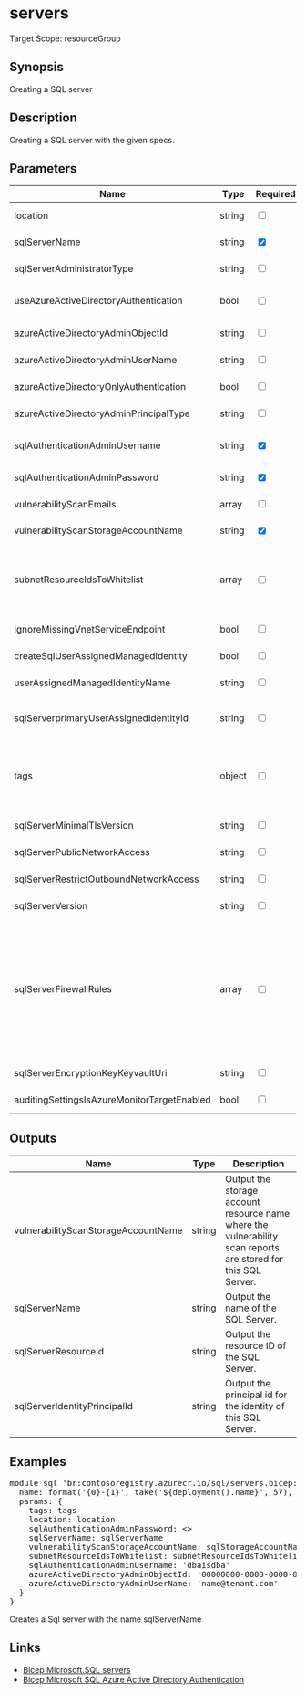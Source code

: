 ﻿# servers

Target Scope: resourceGroup

## Synopsis
Creating a SQL server

## Description
Creating a SQL server with the given specs.

## Parameters
| Name | Type | Required | Validation | Default value | Description |
| -- |  -- | -- | -- | -- | -- |
| location | string | <input type="checkbox"> | None | <pre>resourceGroup().location</pre> | Specifies the Azure location where the resource should be created. Defaults to the resourcegroup location. |
| sqlServerName | string | <input type="checkbox" checked> | Length between 1-63 | <pre></pre> | The resourcename of the SQL Server upsert. |
| sqlServerAdministratorType | string | <input type="checkbox"> | `'ActiveDirectory'` | <pre>'ActiveDirectory'</pre> | Type of the server administrator. |
| useAzureActiveDirectoryAuthentication | bool | <input type="checkbox"> | None | <pre>false</pre> | Switch if you want to use Azure Active Directory Authentication (next to SQL authentication).<br>When set to true, you need to fill the param azureActiveDirectoryLogin below with all correct values.<br>Explanation is with the single params within this param. |
| azureActiveDirectoryAdminObjectId | string | <input type="checkbox"> | Length is 36 | <pre>'00000000-0000-0000-0000-000000000000'</pre> | If you want to enable an AAD administrator for this SQL Server, you need to pass the Azure AD Object ID of the principal in this parameter. |
| azureActiveDirectoryAdminUserName | string | <input type="checkbox"> | None | <pre>azureActiveDirectoryAdminObjectId</pre> | A name for the EntraID login when choosing Azure Active Directory authentication. |
| azureActiveDirectoryOnlyAuthentication | bool | <input type="checkbox"> | None | <pre>false</pre> | If this is enabled, SQL authentication gets disabled and you will only be able to login using Azure AD accounts. |
| azureActiveDirectoryAdminPrincipalType | string | <input type="checkbox"> | `'Application'` or `'Group'` or `'User'` | <pre>'User'</pre> | Principal Type of the Azure AD server administrator. |
| sqlAuthenticationAdminUsername | string | <input type="checkbox" checked> | None | <pre></pre> | The username for the administrator using SQL Authentication. Once created it cannot be changed.<br>If you opted for EntraID only authentication, this param can be given an empty ('') value.<br>You can choose for EntraID only authentication by setting the param azureActiveDirectoryOnlyAuthentication to true. |
| sqlAuthenticationAdminPassword | string | <input type="checkbox" checked> | None | <pre></pre> | The password for the administrator using SQL Authentication (required for server creation).<br>Azure SQL enforces [password complexity](https://learn.microsoft.com/en-us/sql/relational-databases/security/password-policy?view=sql-server-ver16#password-complexity). |
| vulnerabilityScanEmails | array | <input type="checkbox"> | None | <pre>[]</pre> | Provide an array of e-mailaddresses (strings) where the vulnerability reports should be sent to. |
| vulnerabilityScanStorageAccountName | string | <input type="checkbox" checked> | Length between 3-24 | <pre></pre> | The resource name of the storage account to be used for the vulnerabilityscans. |
| subnetResourceIdsToWhitelist | array | <input type="checkbox"> | None | <pre>[]</pre> | Array of strings containing resource id\'s of the subnets you want to whitelist on this SQL Server.<br>For example:<br>[<br>&nbsp;&nbsp;&nbsp;'/subscriptions/az.subscription().subscriptionId/resourceGroups/az.resourceGroup().name/providers/Microsoft.Network/virtualNetworks/myfirstvnet/subnets/mysubnetname'<br>&nbsp;&nbsp;&nbsp;'/subscriptions/az.subscription().subscriptionId/resourceGroups/az.resourceGroup().name/providers/Microsoft.Network/virtualNetworks/myfirstvnet/subnets/mysubnetname'<br>] |
| ignoreMissingVnetServiceEndpoint | bool | <input type="checkbox"> | None | <pre>false</pre> | If you want to create the firewall rule before the virtual network has vnet service endpoint enabled towards sql. |
| createSqlUserAssignedManagedIdentity | bool | <input type="checkbox"> | None | <pre>false</pre> | Determines if a user assigned managed identity should be created for this SQL server. |
| userAssignedManagedIdentityName | string | <input type="checkbox"> | None | <pre>'id-&#36;{sqlServerName}'</pre> | The name of the user assigned managed identity to create for this SQL server. |
| sqlServerprimaryUserAssignedIdentityId | string | <input type="checkbox"> | None | <pre>(createSqlUserAssignedManagedIdentity) ? '&#36;{subscription().id}/resourceGroups/&#36;{resourceGroup().name}/providers/Microsoft.ManagedIdentity/userAssignedIdentities/&#36;{userAssignedManagedIdentityName}' : ''</pre> | If you are using more that one user assigned managed identity, you can choose which one will be the primary user assigned managed identity.<br>Example<br>'&#36;{subscription().id}/resourceGroups/&#36;{resourceGroup().name}/providers/Microsoft.ManagedIdentity/userAssignedIdentities/&#36;{userAssignedManagedIdentityName}' |
| tags | object | <input type="checkbox"> | None | <pre>{}</pre> | The tags to apply to this resource. This is an object with key/value pairs.<br>Example:<br>{<br>&nbsp;&nbsp;&nbsp;FirstTag: myvalue<br>&nbsp;&nbsp;&nbsp;SecondTag: another value<br>} |
| sqlServerMinimalTlsVersion | string | <input type="checkbox"> | `'1.0'` or `'1.1'` or `'1.2'` | <pre>'1.2'</pre> | Set the minimum TLS version to be permitted on requests to the sqlserver. |
| sqlServerPublicNetworkAccess | string | <input type="checkbox"> | `'Enabled'` or `'Disabled'` | <pre>'Enabled'</pre> | Whether or not public endpoint access is allowed for this server. Value is optional but if passed in, must be `Enabled` or `Disabled` |
| sqlServerRestrictOutboundNetworkAccess | string | <input type="checkbox"> | `'Enabled'` or `'Disabled'` | <pre>'Disabled'</pre> | Whether or not to restrict outbound network access for this server. Value is optional but if passed in, must be `Enabled` or `Disabled` |
| sqlServerVersion | string | <input type="checkbox"> | None | <pre>'12.0'</pre> | The version of the sql server. |
| sqlServerFirewallRules | array | <input type="checkbox"> | None | <pre>[]</pre> | An array of IpAddress with start and end. If you would use 0.0.0.0 as start and end ipaddress you would virtually allow every Azure resource on your sql.<br>Example<br>{<br>&nbsp;&nbsp;&nbsp;&nbsp;&nbsp;name: 'myrulename'<br>&nbsp;&nbsp;&nbsp;&nbsp;&nbsp;start: '12.34.56.78'<br>&nbsp;&nbsp;&nbsp;&nbsp;&nbsp;end: '12.34.56.78'<br>&nbsp;&nbsp;&nbsp;}<br>&nbsp;&nbsp;&nbsp;{<br>&nbsp;&nbsp;&nbsp;&nbsp;&nbsp;name: 'AllowEveryAzureResource'<br>&nbsp;&nbsp;&nbsp;&nbsp;&nbsp;start: '0.0.0.0'<br>&nbsp;&nbsp;&nbsp;&nbsp;&nbsp;end: '0.0.0.0'<br>&nbsp;&nbsp;&nbsp;} |
| sqlServerEncryptionKeyKeyvaultUri | string | <input type="checkbox"> | None | <pre>''</pre> | A CMK URI of the key to use for encryption. |
| auditingSettingsIsAzureMonitorTargetEnabled | bool | <input type="checkbox"> | None | <pre>true</pre> | Specifies whether audit events are sent to Azure Monitor. |

## Outputs
| Name | Type | Description |
| -- |  -- | -- |
| vulnerabilityScanStorageAccountName | string | Output the storage account resource name where the vulnerability scan reports are stored for this SQL Server. |
| sqlServerName | string | Output the name of the SQL Server. |
| sqlServerResourceId | string | Output the resource ID of the SQL Server. |
| sqlServerIdentityPrincipalId | string | Output the principal id for the identity of this SQL Server. |

## Examples
<pre>
module sql 'br:contosoregistry.azurecr.io/sql/servers.bicep:latest' = {
  name: format('{0}-{1}', take('${deployment().name}', 57), 'sqlserver')
  params: {
    tags: tags
    location: location
    sqlAuthenticationAdminPassword: <<password>>
    sqlServerName: sqlServerName
    vulnerabilityScanStorageAccountName: sqlStorageAccountName
    subnetResourceIdsToWhitelist: subnetResourceIdsToWhitelist
    sqlAuthenticationAdminUsername: 'dbaisdba'
    azureActiveDirectoryAdminObjectId: '00000000-0000-0000-0000-00000000000'
    azureActiveDirectoryAdminUserName: 'name@tenant.com'
  }
}
</pre>
<p>Creates a Sql server with the name sqlServerName</p>

## Links
- [Bicep Microsoft.SQL servers](https://learn.microsoft.com/en-us/azure/templates/microsoft.sql/servers?pivots=deployment-language-bicep)<br>
- [Bicep Microsoft SQL Azure Active Directory Authentication](https://learn.microsoft.com/en-us/azure/templates/microsoft.sql/servers?pivots=deployment-language-bicep#serverexternaladministrator)
